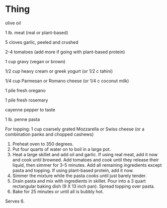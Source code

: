 # Thing

olive oil

1 lb. meat (real or plant-based)

5 cloves garlic, peeled and crushed

2-4 tomatoes (add more if going with plant-based protein)

1 cup gravy (vegan or brown)

1/2 cup heavy cream or greek yogurt (or 1/2 c tahini)

1/4 cup Parmesan or Romano cheese (or 1/4 c coconut milk)

1 pile fresh oregano

1 pile fresh rosemary

cayenne pepper to taste

1 lb. penne pasta

For topping: 1 cup coarsely grated Mozzarella or Swiss cheese (or a combination panko and chopped cashews)


1.  Preheat oven to 350 degrees.
2.  Put four quarts of water on to boil in a large pot.
3.  Heat a large skillet and add oil and garlic. If using real meat, add it now and cook until browned. Add tomatoes and cook until they release their liquid, then simmer for 3-5 minutes. Add all remaining ingredients except pasta and topping. If using plant-based protein, add it now.
4.  Simmer the mixture while the pasta cooks until just barely tender.
5.  Drain pasta and mix with ingredients in skillet.  Pour into a 3 quart rectangular baking dish (9 X 13 inch pan).  Spread topping over pasta.
6.  Bake for 25 minutes or until all is bubbly hot.


Serves 6.
